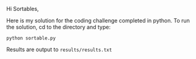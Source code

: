 Hi Sortables,

Here is my solution for the coding challenge completed in python. To run the solution, cd to the directory and type:

`python sortable.py`

Results are output to `results/results.txt`
